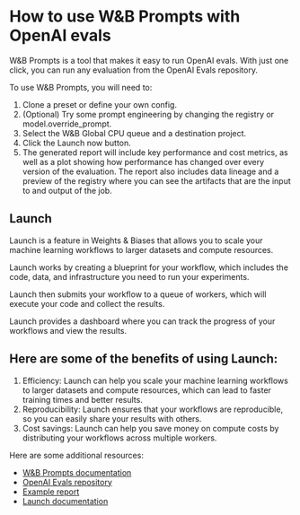 # How to use W&B Prompts with OpenAI evals
W&B Prompts is a tool that makes it easy to run OpenAI evals. With just one click, you can run any evaluation from the OpenAI Evals repository.

To use W&B Prompts, you will need to:

1. Clone a preset or define your own config.
2. (Optional) Try some prompt engineering by changing the registry or model.override_prompt.
2. Select the W&B Global CPU queue and a destination project.
3. Click the Launch now button.
4. The generated report will include key performance and cost metrics, as well as a plot showing how performance has changed over every version of the evaluation. The report also includes data lineage and a preview of the registry where you can see the artifacts that are the input to and output of the job.

## Launch
Launch is a feature in Weights & Biases that allows you to scale your machine learning workflows to larger datasets and compute resources.

Launch works by creating a blueprint for your workflow, which includes the code, data, and infrastructure you need to run your experiments.

Launch then submits your workflow to a queue of workers, which will execute your code and collect the results.

Launch provides a dashboard where you can track the progress of your workflows and view the results.

## Here are some of the benefits of using Launch:

1. Efficiency: Launch can help you scale your machine learning workflows to larger datasets and compute resources, which can lead to faster training times and better results.
2. Reproducibility: Launch ensures that your workflows are reproducible, so you can easily share your results with others.
3. Cost savings: Launch can help you save money on compute costs by distributing your workflows across multiple workers.

Here are some additional resources:

* [W&B Prompts documentation](https://wandb.ai/site/prompts)
* [OpenAI Evals repository](https://github.com/openai/evals)
* [Example report](https://wandb.ai/wandb_fc/openai-evals/reports/OpenAI-Evals-Demo-Using-W-B-Prompts-to-Run-Evaluations)
* [Launch documentation](https://docs.wandb.ai/guides/launch)
